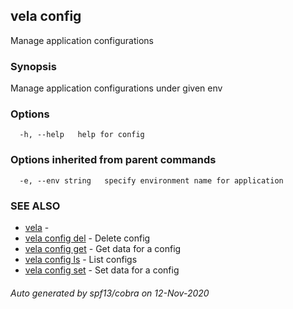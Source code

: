 ## vela config

Manage application configurations

### Synopsis

Manage application configurations under given env

### Options

```
  -h, --help   help for config
```

### Options inherited from parent commands

```
  -e, --env string   specify environment name for application
```

### SEE ALSO

* [vela](vela.md)	 - 
* [vela config del](vela_config_del.md)	 - Delete config
* [vela config get](vela_config_get.md)	 - Get data for a config
* [vela config ls](vela_config_ls.md)	 - List configs
* [vela config set](vela_config_set.md)	 - Set data for a config

###### Auto generated by spf13/cobra on 12-Nov-2020
